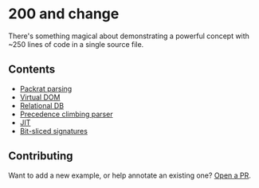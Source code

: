 # 200 and change

There's something magical about demonstrating a powerful concept with ~250 lines of code in a single source file.

## Contents

* [Packrat parsing](./packrat-parsing/)
* [Virtual DOM](./virtual-dom/)
* [Relational DB](./relational-db/)
* [Precedence climbing parser](./precedence-climbing/)
* [JIT](./just-in-time/)
* [Bit-sliced signatures](./bit-sliced-signatures/)

## Contributing

Want to add a new example, or help annotate an existing one? [Open a PR](https://github.com/pdubroy/200andchange).
